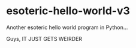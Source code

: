 # esoteric-hello-world-v3
Another esoteric hello world program in Python...


Guys, IT JUST GETS WEIRDER
